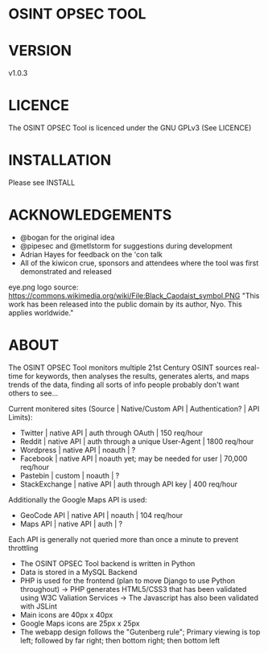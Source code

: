 OSINT OPSEC TOOL
================


VERSION
=======

v1.0.3


LICENCE
=======

The OSINT OPSEC Tool is licenced under the GNU GPLv3
(See LICENCE)


INSTALLATION
============

Please see INSTALL


ACKNOWLEDGEMENTS
================

- @bogan for the original idea
- @pipesec and @metlstorm for suggestions during development
- Adrian Hayes for feedback on the 'con talk
- All of the kiwicon crue, sponsors and attendees where the tool was first 
demonstrated and released

eye.png logo source: https://commons.wikimedia.org/wiki/File:Black_Caodaist_symbol.PNG
"This work has been released into the public domain by its author, Nyo. This applies worldwide."


ABOUT
=====

The OSINT OPSEC Tool monitors multiple 21st Century OSINT sources 
real-time for keywords, then analyses the results, generates 
alerts, and maps trends of the data, finding all sorts of info people 
probably don't want others to see... 

Current monitered sites (Source | Native/Custom API | Authentication? | API Limits):
-  Twitter       |  native API  |  auth through OAuth                 |    150 req/hour
-  Reddit        |  native API  |  auth through a unique User-Agent   |   1800 req/hour
-  Wordpress     |  native API  |  noauth                             |       ?
-  Facebook      |  native API  |  noauth yet; may be needed for user | 70,000 req/hour
-  Pastebin      |    custom    |  noauth                             |       ?
-  StackExchange |  native API  |  auth through API key               |    400 req/hour

Additionally the Google Maps API is used:

- GeoCode API    |  native API  |             noauth                  |  104 req/hour
- Maps API       |  native API  |              auth                   |       ?  


Each API is generally not queried more than once a minute to prevent throttling

- The OSINT OPSEC Tool backend is written in Python
- Data is stored in a MySQL Backend
- PHP is used for the frontend (plan to move Django to use Python throughout)
-> PHP generates HTML5/CSS3 that has been validated using W3C Valiation Services
-> The Javascript has also been validated with JSLint
- Main icons are 40px x 40px
- Google Maps icons are 25px x 25px 
- The webapp design follows the "Gutenberg rule"; 
  Primary viewing is top left; followed by far right; then bottom right; then bottom left
